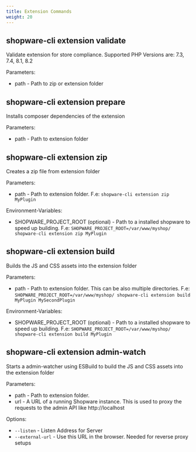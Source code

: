 ```yaml
---
title: Extension Commands
weight: 20
---
```


## shopware-cli extension validate

Validate extension for store compliance. Supported PHP Versions are: 7.3, 7.4, 8.1, 8.2

Parameters:

* path - Path to zip or extension folder


## shopware-cli extension prepare

Installs composer dependencies of the extension

Parameters:

* path - Path to extension folder


## shopware-cli extension zip

Creates a zip file from extension folder

Parameters:

* path - Path to extension folder. F.e: `shopware-cli extension zip MyPlugin`

Environment-Variables:

* SHOPWARE_PROJECT_ROOT (optional) - Path to a installed shopware to speed up building. F.e: `SHOPWARE_PROJECT_ROOT=/var/www/myshop/ shopware-cli extension zip MyPlugin`


## shopware-cli extension build

Builds the JS and CSS assets into the extension folder

Parameters:

* path - Path to extension folder. This can be also multiple directories. F.e: `SHOPWARE_PROJECT_ROOT=/var/www/myshop/ shopware-cli extension build MyPlugin MySecondPlugin`

Environment-Variables:

* SHOPWARE_PROJECT_ROOT (optional) - Path to a installed shopware to speed up building. F.e: `SHOPWARE_PROJECT_ROOT=/var/www/myshop/ shopware-cli extension build MyPlugin`


## shopware-cli extension admin-watch

Starts a admin-watcher using ESBuild to build the JS and CSS assets into the extension folder

Parameters:

* path - Path to extension folder.
* url - A URL of a running Shopware instance. This is used to proxy the requests to the admin API like http://localhost

Options:

* `--listen` - Listen Address for Server
* `--external-url` - Use this URL in the browser. Needed for reverse proxy setups
